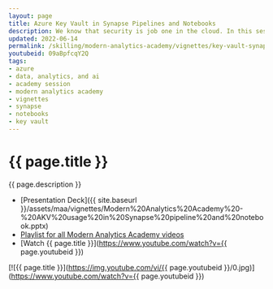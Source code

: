 ```yaml
---
layout: page
title: Azure Key Vault in Synapse Pipelines and Notebooks
description: We know that security is job one in the cloud. In this session, we’ll explore how to create secure solutions on the secure Azure platform using Azure key vault.
updated: 2022-06-14
permalink: /skilling/modern-analytics-academy/vignettes/key-vault-synapse-pipelines
youtubeid: 09aBpfcqY2Q
tags: 
- azure
- data, analytics, and ai
- academy session
- modern analytics academy
- vignettes
- synapse
- notebooks
- key vault
---
```


# {{ page.title }}

{{ page.description }}

* [Presentation Deck]({{ site.baseurl }}/assets/maa/vignettes/Modern%20Analytics%20Academy%20-%20AKV%20usage%20in%20Synapse%20pipeline%20and%20notebook.pptx)
* [Playlist for all Modern Analytics Academy videos](https://www.youtube.com/playlist?list=PLz7jPMmpNrjm35mPO6KcOeNdMEMSYKXfj)
* [Watch {{ page.title }}](https://www.youtube.com/watch?v={{ page.youtubeid }})

[![{{ page.title }}](https://img.youtube.com/vi/{{ page.youtubeid }}/0.jpg)](https://www.youtube.com/watch?v={{ page.youtubeid }})
